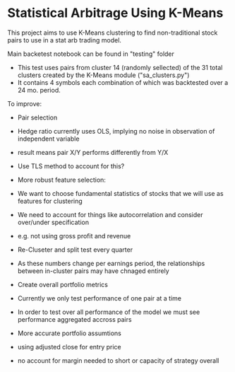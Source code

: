 # Statistical Arbitrage Using K-Means 

This project aims to use K-Means clustering to find non-traditional stock pairs to use in a stat arb trading model.

Main backetest notebook can be found in "testing" folder
- This test uses pairs from cluster 14 (randomly sellected) of the 31 total clusters created by the K-Means module ("sa_clusters.py")
- It contains 4 symbols each combination of which was backtested over a 24 mo. period.

To improve:

- Pair selection
-   Hedge ratio currently uses OLS, implying no noise in observation of independent variable
-   result means pair X/Y performs differently from Y/X
-   Use TLS method to account for this?

- More robust feature selection:
-   We want to choose fundamental statistics of stocks that we will use as features for clustering
-   We need to account for things like autocorrelation and consider over/under specification
-   e.g. not using gross profit and revenue  

- Re-Cluseter and split test every quarter
-   As these numbers change per earnings period, the relationships between in-cluster pairs may have chnaged entirely

- Create overall portfolio metrics
-   Currently we only test performance of one pair at a time
-   In order to test over all performance of the model we must see performance aggregated accross pairs

- More accurate portfolio assumtions
-   using adjusted close for entry price
-   no account for margin needed to short or capacity of strategy overall 

